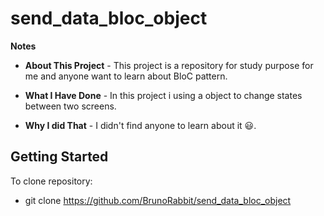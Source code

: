 # send_data_bloc_object

__Notes__
- __About This Project__ - This project is a
repository for study purpose  for me and anyone want to learn about BloC pattern. 
- __What I Have Done__ - In this project i using a object to change states between two screens. 

- __Why I did That__ - I didn't find anyone to learn about it 😃.

## Getting Started

To clone repository: 

- git clone https://github.com/BrunoRabbit/send_data_bloc_object
